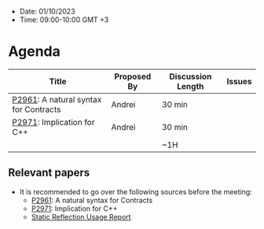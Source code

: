 * Date: 01/10/2023
* Time: 09:00-10:00 GMT +3

# Agenda

| Title | Proposed By | Discussion Length | Issues       |
|----------|-------------|-------------|----------------|
| [P2961](https://www.open-std.org/jtc1/sc22/wg21/docs/papers/2023/p2961r0.pdf): A natural syntax for Contracts | Andrei | 30 min   |   |
| [P2971](https://www.open-std.org/jtc1/sc22/wg21/docs/papers/2023/p2971r0.pdf): Implication for C++ | Andrei | 30 min   |   |
|                     |   | ~1H      |   |

## Relevant papers

* It is recommended to go over the following sources before the meeting:
  * [P2961](https://www.open-std.org/jtc1/sc22/wg21/docs/papers/2023/p2961r0.pdf): A natural syntax for Contracts
  * [P2971](https://www.open-std.org/jtc1/sc22/wg21/docs/papers/2023/p2971r0.pdf): Implication for C++ 
  * [Static Reflection Usage Report](https://docs.google.com/document/d/1yph7qXXev6U77u2ODOY-xhEkXW611yRt/edit?usp=share_link&ouid=104773479574624321244&rtpof=true&sd=true)
